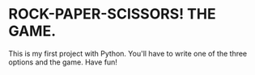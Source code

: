 # ROCK-PAPER-SCISSORS!  THE GAME.
This is my first project with Python. 
You'll have to write one of the three options and the game.
Have fun!
